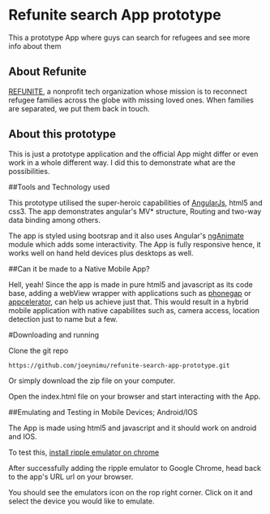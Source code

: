 # Refunite search App prototype
This a prototype App where guys can search for refugees and see more info about them
## About Refunite

[REFUNITE](https://refunite.org/), a nonprofit tech organization whose mission is to reconnect refugee families across the globe with missing loved ones. When families are separated, we put them back in touch. 
## About this prototype

This is just a prototype application and the official App might differ or even work in a whole different way. I did this to demonstrate what are the possibilities. 

##Tools and Technology used

This prototype utilised the super-heroic capabilities of [AngularJs](http://angularjs.org/), html5 and css3. The app demonstrates angular's MV* structure, Routing and two-way data binding among others.

The app is styled using bootsrap and it also uses Angular's [ngAnimate](https://docs.angularjs.org/api/ngAnimate) module which adds some interactivity. The App is fully responsive hence, it works well on hand held devices plus desktops as well.

##Can it be made to a Native Mobile App?

Hell, yeah!
Since the app is made in pure html5 and javascript as its code base, adding a webView wrapper with applications such as [phonegap](http://phonegap.com/) or [appcelerator](http://www.appcelerator.com/), can help us achieve just that. This would result in a hybrid mobile application with native capabilites such as, camera access, location detection just to name but a few.

#Downloading and running

Clone the git repo
```
https://github.com/joeynimu/refunite-search-app-prototype.git
```
Or simply download the zip file on your computer.

Open the index.html file on your browser and start interacting with the App.

##Emulating and Testing in Mobile Devices; Android/IOS

The App is made using html5 and javascript and it should work on android and IOS.

To test this, [install ripple emulator on chrome](https://chrome.google.com/webstore/detail/ripple-emulator-beta/geelfhphabnejjhdalkjhgipohgpdnoc?hl=en)

After successfully adding the ripple emulator to Google Chrome, head back to the app's URL url on your browser.

You should see the emulators icon on the rop right corner. Click on it and select the device you would like to emulate.
